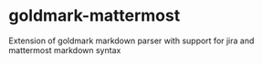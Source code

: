 # goldmark-mattermost
Extension of goldmark markdown parser with support for jira and mattermost markdown syntax
